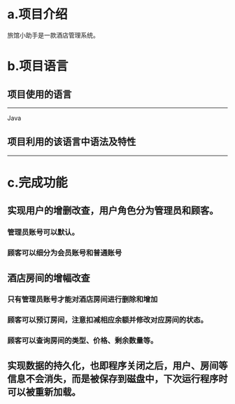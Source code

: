 # a.项目介绍  

旅馆小助手是一款酒店管理系统。

# b.项目语言

## 项目使用的语言  

-----------------------------------

Java

## 项目利用的该语言中语法及特性

----------------------------------





# c.完成功能  

## 实现用户的增删改查，用户**角色**分为管理员和顾客。

### 管理员账号可以默认。

### 顾客可以细分为会员账号和普通账号

## 酒店**房间**的增幅改查

### 只有管理员账号才能对酒店房间进行删除和增加

### 顾客可以预订房间，注意扣减相应余额并修改对应房间的状态。

### 顾客可以查询房间的类型、价格、剩余数量等。

## 实现数据的**持久化**，也即程序关闭之后，用户、房间等信息不会消失，而是被保存到磁盘中，下次运行程序时可以被重新加载。















 